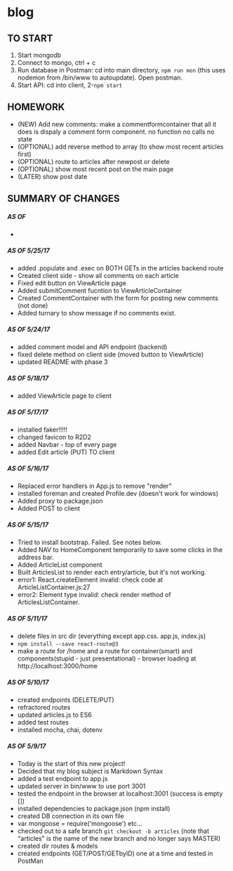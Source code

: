 # blog

## TO START
1. Start mongodb
2. Connect to mongo, ctrl + c
3. Run database in Postman: cd into main directory, `npm run mon` (this uses nodemon from /bin/www to autoupdate). Open postman.
4. Start API: cd into client, 2-`npm start`

## HOMEWORK
- (NEW) Add new comments: make a commentformcontainer that all it does is dispaly a comment form component. no function no calls no state
- (OPTIONAL) add reverse method to array (to show most recent  articles first)
- (OPTIONAL) route to articles after newpost or delete
- (OPTIONAL) show most recent post on the main page
- (LATER) show post date

## SUMMARY OF CHANGES
##### AS OF
-
##### AS OF 5/25/17
- added .populate and .exec on BOTH GETs in the articles backend route
- Created client side - show all comments on each article
- Fixed edit button on ViewArticle page
- Added submitComment fucntion to ViewArticleContainer
- Created CommentContainer with the form for posting new comments (not done)
- Added turnary to show message if no comments exist.
##### AS OF 5/24/17
- added comment model and API endpoint (backend)
- fixed delete method on client side (moved button to ViewArticle)
- updated README with phase 3
##### AS OF 5/18/17
- added ViewArticle page to client
##### AS OF 5/17/17
- installed faker!!!!!
- changed favicon to R2D2
- added Navbar - top of every page
- added Edit article (PUT) TO client
##### AS OF 5/16/17
- Replaced error handlers in App.js to remove "render"
- installed foreman and created Profile.dev (doesn't work for windows)
- Added proxy to package.json
- Added POST to client
##### AS OF 5/15/17
- Tried to install bootstrap. Failed. See notes below.
- Added NAV to HomeComponent temporarily to save some clicks in the address bar.
- Added ArticleList component
- Built ArticlesList to render each entry/article, but it's not working.
 - error1: React.createElement invalid: check code at ArticleListContainer.js:27
 - error2: Element type invalid: check render method of ArticlesListContainer.
##### AS OF 5/11/17
- delete files in src dir (everything except app.css. app.js, index.js)
- `npm install --save react-route@3`
- make a route for /home and a route for container(smart) and components(stupid - just presentational) - browser loading at http://localhost:3000/home
##### AS OF 5/10/17
- created endpoints (DELETE/PUT)
- refractored routes
- updated articles.js to ES6
- added test routes
- installed mocha, chai, dotenv
##### AS OF 5/9/17
 - Today is the start of this new project!
 - Decided that my blog subject is Markdown Syntax
 - added a test endpoint to app.js
 - updated server in bin/www to use port 3001
 - tested the endpoint in the browser at localhost:3001 (success is empty [])
 - installed dependencies to package.json (npm install)
 - created DB connection in its own file
 - var mongoose = require('mongoose') etc...
 - checked out to a safe branch `git checkout -b articles` (note that "articles" is the name of the new branch and no longer says MASTER)
 - created dir routes & models
 - created endpoints (GET/POST/GETbyID) one at a time and tested in PostMan

